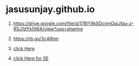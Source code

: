# jasusunjay.github.io
1. https://drive.google.com/file/d/178lY9kSDcnmDaiJfau-J-RSJ1dYkOt6A/view?usp=sharing
2. https://rb.gy/3c48hm

3. [click Here](https://drive.google.com/file/d/178lY9kSDcnmDaiJfau-J-RSJ1dYkOt6A/view?usp=sharing)
4. [click Here for SE](https://rb.gy/3c48hm)
